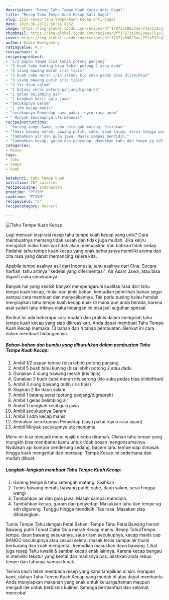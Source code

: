 ```yaml
---
description: "Resep Tahu Tempe Kuah Kecap Anti Gagal"
title: "Resep Tahu Tempe Kuah Kecap Anti Gagal"
slug: 2253-resep-tahu-tempe-kuah-kecap-anti-gagal
date: 2020-06-28T22:50:16.025Z
image: https://img-global.cpcdn.com/recipes/dff17871a50623ae/751x532cq70/tahu-tempe-kuah-kecap-foto-resep-utama.jpg
thumbnail: https://img-global.cpcdn.com/recipes/dff17871a50623ae/751x532cq70/tahu-tempe-kuah-kecap-foto-resep-utama.jpg
cover: https://img-global.cpcdn.com/recipes/dff17871a50623ae/751x532cq70/tahu-tempe-kuah-kecap-foto-resep-utama.jpg
author: Sadie Montgomery
ratingvalue: 4.7
reviewcount: 4
recipeingredient:
- "1/2 papan tempe bisa lebih potong panjang"
- "5 buah tahu kuning bisa lebih potong 2 atau dadu"
- "4 siung bawang merah iris tipis"
- "3 buah cabe merah iris serong klo suka pedas bisa dilebihkan"
- "3 siung bawang putih iris tipis"
- "2 lbr daun salam"
- "1 batang serai potong panjangdigreprek"
- "1 gelas belimbing air"
- "1 bongkah kecil gula jawa"
- "secukupnya Garam"
- "1 sdm kecap manis"
- "secukupnya Penyedap saya pakai royco rasa ayam"
- " Minyak secukupnya utk menumis"
recipeinstructions:
- "Goreng tempe &amp; tahu setengah matang. Sisihkan"
- "Tumis bawang merah, bawang putih, cabe, daun salam, serai hingga wangi"
- "Tambahkan air dan gula jawa. Masak sampai mendidih."
- "Tambahkan kecap, garam dan penyedap. Masukkan tahu dan tempe yg sdh digoreng. Tunggu hingga mendidih. Tes rasa. Masakan siap dihidangkan."
categories:
- Resep
tags:
- tahu
- tempe
- kuah

katakunci: tahu tempe kuah 
nutrition: 287 calories
recipecuisine: Indonesian
preptime: "PT31M"
cooktime: "PT35M"
recipeyield: "3"
recipecategory: Dessert

---
```



![Tahu Tempe Kuah Kecap](https://img-global.cpcdn.com/recipes/dff17871a50623ae/751x532cq70/tahu-tempe-kuah-kecap-foto-resep-utama.jpg)

Lagi mencari inspirasi resep tahu tempe kuah kecap yang unik? Cara membuatnya memang tidak susah dan tidak juga mudah. Jika keliru mengolah maka hasilnya tidak akan memuaskan dan bahkan tidak sedap. Padahal tahu tempe kuah kecap yang enak seharusnya memiliki aroma dan cita rasa yang dapat memancing selera kita.

Apabila tempe asalnya asli dari Indonesia, tahu asalnya dari Cina. Secara harfiah, tahu artinya &#34;kedelai yang difermentasi&#34;. Air Asam Jawa, atau bisa diganti cuka secukupnya.

Banyak hal yang sedikit banyak mempengaruhi kualitas rasa dari tahu tempe kuah kecap, mulai dari jenis bahan, kemudian pemilihan bahan segar sampai cara membuat dan menyajikannya. Tak perlu pusing kalau hendak menyiapkan tahu tempe kuah kecap enak di mana pun anda berada, karena asal sudah tahu triknya maka hidangan ini bisa jadi suguhan spesial.


Berikut ini ada beberapa cara mudah dan praktis dalam mengolah tahu tempe kuah kecap yang siap dikreasikan. Anda dapat membuat Tahu Tempe Kuah Kecap memakai 13 bahan dan 4 tahap pembuatan. Berikut ini cara dalam membuat hidangannya.

<!--inarticleads1-->

##### Bahan-bahan dan bumbu yang dibutuhkan dalam pembuatan Tahu Tempe Kuah Kecap:

1. Ambil 1/2 papan tempe (bisa lebih) potong panjang
1. Ambil 5 buah tahu kuning (bisa lebih) potong 2 atau dadu
1. Gunakan 4 siung bawang merah (iris tipis)
1. Gunakan 3 buah cabe merah iris serong (klo suka pedas bisa dilebihkan)
1. Ambil 3 siung bawang putih (iris tipis)
1. Siapkan 2 lbr daun salam
1. Ambil 1 batang serai (potong panjang/digreprek)
1. Ambil 1 gelas belimbing air
1. Ambil 1 bongkah kecil gula jawa
1. Ambil secukupnya Garam
1. Ambil 1 sdm kecap manis
1. Sediakan secukupnya Penyedap (saya pakai royco rasa ayam)
1. Ambil  Minyak secukupnya utk menumis


Menu ini bisa menjadi menu wajib dicoba dirumah. Olahan tahu tempe yang mungkin bisa membantu kamu untuk tidak bosan mengonsumsinya. Nyalakan api kompor cenderung sedang, bacem tahu tempe siap dimasak hingga kuah mengental dan meresap. Tempe Kecap ini sederhana dan mudah dibuat. 

<!--inarticleads2-->

##### Langkah-langkah membuat Tahu Tempe Kuah Kecap:

1. Goreng tempe &amp; tahu setengah matang. Sisihkan
1. Tumis bawang merah, bawang putih, cabe, daun salam, serai hingga wangi
1. Tambahkan air dan gula jawa. Masak sampai mendidih.
1. Tambahkan kecap, garam dan penyedap. Masukkan tahu dan tempe yg sdh digoreng. Tunggu hingga mendidih. Tes rasa. Masakan siap dihidangkan.


Tumis Tempe Tahu dengan Petai Bahan: Tempe Tahu Petai Bawang merah Bawang putih Tomat Cabe Gula merah Kecap manis. Resep Tahu/Tempe. tempe. daun bawang sesukanya. saus tiram secukupnya. kecap manis cap BANGO secukupnya atau sesuai selera. masak terus sampai air mulai berkurang dan kuah mengental, kemudian masukkan daun bawang. Lihat juga resep Tahu kwalik &amp; sambal kecap enak lainnya. Karena kecap bangau in memiliki tekstur yang kental dan manisnya pas. Silahkan anda rebus tempe dan tahunya sampai lunak. 

Terima kasih telah membaca resep yang kami tampilkan di sini. Harapan kami, olahan Tahu Tempe Kuah Kecap yang mudah di atas dapat membantu Anda menyiapkan makanan yang enak untuk keluarga/teman maupun menjadi ide untuk berbisnis kuliner. Semoga bermanfaat dan selamat mencoba!
